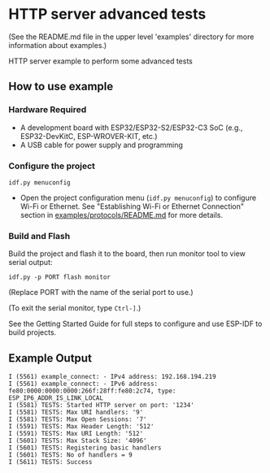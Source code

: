 # HTTP server advanced tests

(See the README.md file in the upper level 'examples' directory for more information about examples.)

HTTP server example to perform some advanced tests

## How to use example

### Hardware Required

* A development board with ESP32/ESP32-S2/ESP32-C3 SoC (e.g., ESP32-DevKitC, ESP-WROVER-KIT, etc.)
* A USB cable for power supply and programming

### Configure the project

```
idf.py menuconfig
```
* Open the project configuration menu (`idf.py menuconfig`) to configure Wi-Fi or Ethernet. See "Establishing Wi-Fi or Ethernet Connection" section in [examples/protocols/README.md](../../README.md) for more details.

### Build and Flash

Build the project and flash it to the board, then run monitor tool to view serial output:

```
idf.py -p PORT flash monitor
```

(Replace PORT with the name of the serial port to use.)

(To exit the serial monitor, type ``Ctrl-]``.)

See the Getting Started Guide for full steps to configure and use ESP-IDF to build projects.

## Example Output

```
I (5561) example_connect: - IPv4 address: 192.168.194.219
I (5561) example_connect: - IPv6 address: fe80:0000:0000:0000:266f:28ff:fe80:2c74, type: ESP_IP6_ADDR_IS_LINK_LOCAL
I (5581) TESTS: Started HTTP server on port: '1234'
I (5581) TESTS: Max URI handlers: '9'
I (5581) TESTS: Max Open Sessions: '7'
I (5591) TESTS: Max Header Length: '512'
I (5591) TESTS: Max URI Length: '512'
I (5601) TESTS: Max Stack Size: '4096'
I (5601) TESTS: Registering basic handlers
I (5601) TESTS: No of handlers = 9
I (5611) TESTS: Success
```
